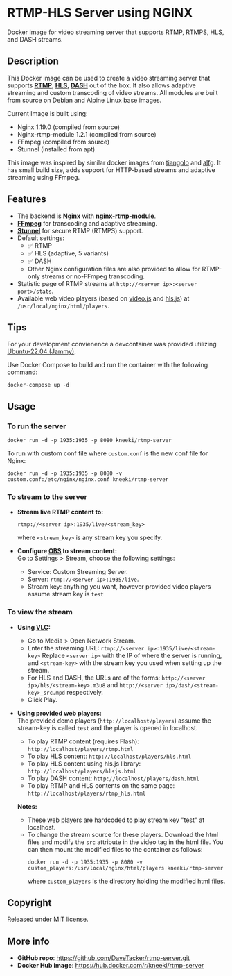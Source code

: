 # RTMP-HLS Server using NGINX

Docker image for video streaming server that supports RTMP, RTMPS, HLS, and DASH streams.

## Description

This Docker image can be used to create a video streaming server that supports [**RTMP**](https://en.wikipedia.org/wiki/Real-Time_Messaging_Protocol), [**HLS**](https://en.wikipedia.org/wiki/HTTP_Live_Streaming), [**DASH**](https://en.wikipedia.org/wiki/Dynamic_Adaptive_Streaming_over_HTTP) out of the box. It also allows adaptive streaming and custom transcoding of video streams. All modules are built from source on Debian and Alpine Linux base images.

Current Image is built using:
 * Nginx 1.19.0 (compiled from source)
 * Nginx-rtmp-module 1.2.1 (compiled from source)
 * FFmpeg (compiled from source)
 * Stunnel (installed from apt)

This image was inspired by similar docker images from [tiangolo](https://hub.docker.com/r/tiangolo/nginx-rtmp/) and [alfg](https://hub.docker.com/r/alfg/nginx-rtmp/). It has small build size, adds support for HTTP-based streams and adaptive streaming using FFmpeg.

## Features
 * The backend is [**Nginx**](http://nginx.org/en/) with [**nginx-rtmp-module**](https://github.com/arut/nginx-rtmp-module).
 * [**FFmpeg**](https://www.ffmpeg.org/) for transcoding and adaptive streaming.
 * [**Stunnel**](https://www.stunnel.org/) for secure RTMP (RTMPS) support.
 * Default settings:
	* ✅ RTMP
	* ✅ HLS (adaptive, 5 variants)
	* ✅ DASH
	* Other Nginx configuration files are also provided to allow for RTMP-only streams or no-FFmpeg transcoding.
 * Statistic page of RTMP streams at `http://<server ip>:<server port>/stats`.
 * Available web video players (based on [video.js](https://videojs.com/) and [hls.js](https://github.com/video-dev/hls.js/)) at `/usr/local/nginx/html/players`.

## Tips

For your development convienence a devcontainer was provided utilizing [Ubuntu-22.04 (Jammy)](https://github.com/microsoft/vscode-dev-containers/blob/main/containers/ubuntu/README.md).

Use Docker Compose to build and run the container with the following command:
```
docker-compose up -d
```


## Usage

### To run the server
```
docker run -d -p 1935:1935 -p 8080 kneeki/rtmp-server
```

To run with custom conf file where `custom.conf` is the new conf file for Nginx:
```
docker run -d -p 1935:1935 -p 8080 -v custom.conf:/etc/nginx/nginx.conf kneeki/rtmp-server
```

### To stream to the server
 * **Stream live RTMP content to:**
	```
	rtmp://<server ip>:1935/live/<stream_key>
	```
	where `<stream_key>` is any stream key you specify.

 * **Configure [OBS](https://obsproject.com/) to stream content:** <br />
Go to Settings > Stream, choose the following settings:
   * Service: Custom Streaming Server.
   * Server: `rtmp://<server ip>:1935/live`.
   * Stream key: anything you want, however provided video players assume stream key is `test`

### To view the stream
 * **Using [VLC](https://www.videolan.org/vlc/index.html):**
	 * Go to Media > Open Network Stream.
	 * Enter the streaming URL: `rtmp://<server ip>:1935/live/<stream-key>`
	   Replace `<server ip>` with the IP of where the server is running, and
	   `<stream-key>` with the stream key you used when setting up the stream.
	 * For HLS and DASH, the URLs are of the forms:
	 `http://<server ip>/hls/<stream-key>.m3u8` and
	 `http://<server ip>/dash/<stream-key>_src.mpd` respectively.
	 * Click Play.

* **Using provided web players:** <br/>
The provided demo players (`http://localhost/players`) assume the stream-key is called `test` and the player is opened in localhost.
	* To play RTMP content (requires Flash): `http://localhost/players/rtmp.html`
	* To play HLS content: `http://localhost/players/hls.html`
	* To play HLS content using hls.js library: `http://localhost/players/hlsjs.html`
	* To play DASH content: `http://localhost/players/dash.html`
	* To play RTMP and HLS contents on the same page: `http://localhost/players/rtmp_hls.html`

	**Notes:**

	* These web players are hardcoded to play stream key "test" at localhost.
	* To change the stream source for these players. Download the html files and modify the `src` attribute in the video tag in the html file. You can then mount the modified files to the container as follows:
		```
		docker run -d -p 1935:1935 -p 8080 -v custom_players:/usr/local/nginx/html/players kneeki/rtmp-server
		```
		where `custom_players` is the directory holding the modified html files.

## Copyright
Released under MIT license.

## More info
* **GitHub repo**: <https://github.com/DaveTacker/rtmp-server.git>
* **Docker Hub image**: <https://hub.docker.com/r/kneeki/rtmp-server>
